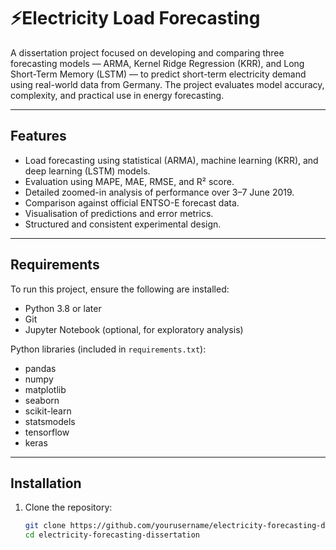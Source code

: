# ⚡Electricity Load Forecasting

A dissertation project focused on developing and comparing three forecasting models — ARMA, Kernel Ridge Regression (KRR), and Long Short-Term Memory (LSTM) — to predict short-term electricity demand using real-world data from Germany. The project evaluates model accuracy, complexity, and practical use in energy forecasting.

---

## Features
- Load forecasting using statistical (ARMA), machine learning (KRR), and deep learning (LSTM) models.
- Evaluation using MAPE, MAE, RMSE, and R² score.
- Detailed zoomed-in analysis of performance over 3–7 June 2019.
- Comparison against official ENTSO-E forecast data.
- Visualisation of predictions and error metrics.
- Structured and consistent experimental design.

---

## Requirements
To run this project, ensure the following are installed:
- Python 3.8 or later
- Git
- Jupyter Notebook (optional, for exploratory analysis)

Python libraries (included in `requirements.txt`):
- pandas
- numpy
- matplotlib
- seaborn
- scikit-learn
- statsmodels
- tensorflow
- keras

---

## Installation

1. Clone the repository:
   ```bash
   git clone https://github.com/yourusername/electricity-forecasting-dissertation.git
   cd electricity-forecasting-dissertation
